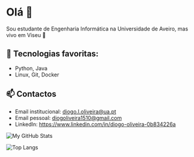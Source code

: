 # Olá 👋

Sou estudante de Engenharia Informática na Universidade de Aveiro, mas vivo em Viseu 📍  

## 🔧 Tecnologias favoritas:
- Python, Java
- Linux, Git, Docker

## 📫 Contactos
- Email institucional: diogo.l.oliveira@ua.pt
- Email pessoal: diogoliveira1510@gmail.com
- LinkedIn: https://www.linkedin.com/in/diogo-oliveira-0b834226a



![My GitHub Stats](https://github-readme-stats.vercel.app/api?username=AzoN2525&show_icons=true&theme=radical)

![Top Langs](https://github-readme-stats.vercel.app/api/top-langs/?username=AzoN2525&layout=compact&theme=radical)

